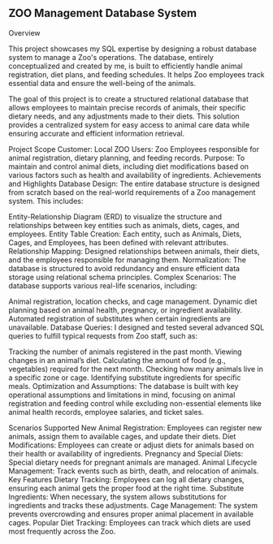 ## ZOO Management Database System
Overview 

This project showcases my SQL expertise by designing a robust database system to manage a Zoo's operations. The database, entirely conceptualized and created by me, is built to efficiently handle animal registration, diet plans, and feeding schedules. It helps Zoo employees track essential data and ensure the well-being of the animals.

The goal of this project is to create a structured relational database that allows employees to maintain precise records of animals, their specific dietary needs, and any adjustments made to their diets. This solution provides a centralized system for easy access to animal care data while ensuring accurate and efficient information retrieval.

Project Scope
Customer: Local ZOO
Users: Zoo Employees responsible for animal registration, dietary planning, and feeding records.
Purpose: To maintain and control animal diets, including diet modifications based on various factors such as health and availability of ingredients.
Achievements and Highlights
Database Design:
The entire database structure is designed from scratch based on the real-world requirements of a Zoo management system. This includes:

Entity-Relationship Diagram (ERD) to visualize the structure and relationships between key entities such as animals, diets, cages, and employees.
Entity Table Creation: Each entity, such as Animals, Diets, Cages, and Employees, has been defined with relevant attributes.
Relationship Mapping: Designed relationships between animals, their diets, and the employees responsible for managing them.
Normalization: The database is structured to avoid redundancy and ensure efficient data storage using relational schema principles.
Complex Scenarios:
The database supports various real-life scenarios, including:

Animal registration, location checks, and cage management.
Dynamic diet planning based on animal health, pregnancy, or ingredient availability.
Automated registration of substitutes when certain ingredients are unavailable.
Database Queries:
I designed and tested several advanced SQL queries to fulfill typical requests from Zoo staff, such as:

Tracking the number of animals registered in the past month.
Viewing changes in an animal’s diet.
Calculating the amount of food (e.g., vegetables) required for the next month.
Checking how many animals live in a specific zone or cage.
Identifying substitute ingredients for specific meals.
Optimization and Assumptions:
The database is built with key operational assumptions and limitations in mind, focusing on animal registration and feeding control while excluding non-essential elements like animal health records, employee salaries, and ticket sales.

Scenarios Supported
New Animal Registration: Employees can register new animals, assign them to available cages, and update their diets.
Diet Modifications: Employees can create or adjust diets for animals based on their health or availability of ingredients.
Pregnancy and Special Diets: Special dietary needs for pregnant animals are managed.
Animal Lifecycle Management: Track events such as birth, death, and relocation of animals.
Key Features
Dietary Tracking: Employees can log all dietary changes, ensuring each animal gets the proper food at the right time.
Substitute Ingredients: When necessary, the system allows substitutions for ingredients and tracks these adjustments.
Cage Management: The system prevents overcrowding and ensures proper animal placement in available cages.
Popular Diet Tracking: Employees can track which diets are used most frequently across the Zoo.

